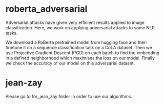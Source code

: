 # roberta_adversarial

Adversarial attacks have given very efficient results applied to image classification. Here, we work on applying adversarial attacks to some NLP tasks.

We download a RoBerta pretrained model from hugging face and then finetune it on a sequence classification task on a CoLA dataset. 
Then we use Projective Gradient Descent (PGD) on each batch to find the embedding in a defined neighborhood which maximises the loss on our model. Finally we check the accuracy of our model on this adversarial dataset.

# jean-zay

Please go to for_jean_zay folder in order to use our algorithms.
